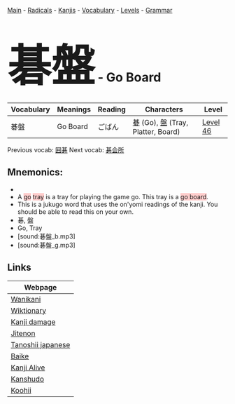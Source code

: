 <style> bigfont {font-size: 100px}</style>
[Main](../README.md) -
[Radicals](../radicals.md) -
[Kanjis](../kanjis.md) -
[Vocabulary](../vocabulary.md) -
[Levels](../levels.md) -
[Grammar](../grammar.md)
# <bigfont> 碁盤</bigfont> - Go Board 

| Vocabulary | Meanings | Reading | Characters | Level |
| --- | --- | --- | --- | --- |
| 碁盤 | Go Board | ごばん |  [碁](../kanjis/碁.md) (Go), [盤](../kanjis/盤.md) (Tray, Platter, Board) | [Level 46](../levels/wk_level46.md) |

Previous vocab: [囲碁](囲碁.md) Next vocab: [碁会所](碁会所.md) 

## Mnemonics:

* 
* A <span style="background-color:#ffcccb"> go</span> <span style="background-color:#ffcccb"> tray</span> is a tray for playing the game go. This tray is a <span style="background-color:#ffcccb"> go board</span>.
* This is a jukugo word that uses the on'yomi readings of the kanji. You should be able to read this on your own.
* 碁, 盤
* Go, Tray
* [sound:碁盤_b.mp3]
* [sound:碁盤_g.mp3]


## Links 

| Webpage |
| --- |
| [Wanikani          ](https://www.wanikani.com/kanji/碁盤) |
| [Wiktionary        ](https://en.wiktionary.org/wiki/碁盤) |
| [Kanji damage      ](http://www.kanjidamage.com/kanji/search?utf8=✓&q=碁盤) |
| [Jitenon           ](https://jitenon.com/kanji/碁盤) |
| [Tanoshii japanese ](https://www.tanoshiijapanese.com/dictionary/kanji.cfm?k=碁盤) |
| [Baike             ](https://baike.baidu.com/item/碁盤) |
| [Kanji Alive       ](https://app.kanjialive.com/碁盤) |
| [Kanshudo          ](https://www.kanshudo.com/searchmn?q=碁盤) |
| [Koohii            ](https://kanji.koohii.com/study/kanji/碁盤) |

